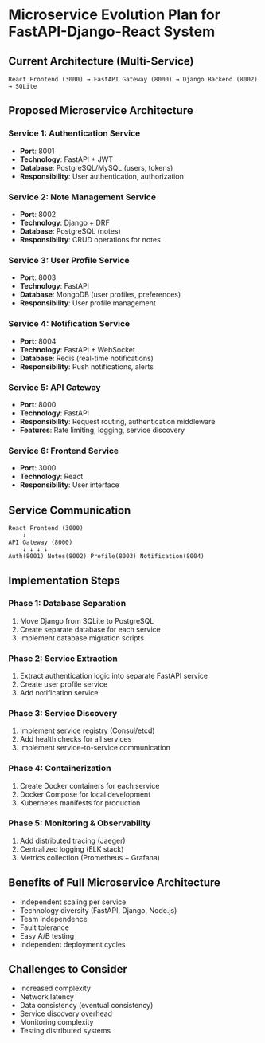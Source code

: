 # Microservice Evolution Plan for FastAPI-Django-React System

## Current Architecture (Multi-Service)
```
React Frontend (3000) → FastAPI Gateway (8000) → Django Backend (8002) → SQLite
```

## Proposed Microservice Architecture

### Service 1: Authentication Service
- **Port**: 8001
- **Technology**: FastAPI + JWT
- **Database**: PostgreSQL/MySQL (users, tokens)
- **Responsibility**: User authentication, authorization

### Service 2: Note Management Service  
- **Port**: 8002
- **Technology**: Django + DRF
- **Database**: PostgreSQL (notes)
- **Responsibility**: CRUD operations for notes

### Service 3: User Profile Service
- **Port**: 8003
- **Technology**: FastAPI
- **Database**: MongoDB (user profiles, preferences)
- **Responsibility**: User profile management

### Service 4: Notification Service
- **Port**: 8004
- **Technology**: FastAPI + WebSocket
- **Database**: Redis (real-time notifications)
- **Responsibility**: Push notifications, alerts

### Service 5: API Gateway
- **Port**: 8000
- **Technology**: FastAPI
- **Responsibility**: Request routing, authentication middleware
- **Features**: Rate limiting, logging, service discovery

### Service 6: Frontend Service
- **Port**: 3000
- **Technology**: React
- **Responsibility**: User interface

## Service Communication
```
React Frontend (3000)
    ↓
API Gateway (8000)
    ↓ ↓ ↓ ↓
Auth(8001) Notes(8002) Profile(8003) Notification(8004)
```

## Implementation Steps

### Phase 1: Database Separation
1. Move Django from SQLite to PostgreSQL
2. Create separate database for each service
3. Implement database migration scripts

### Phase 2: Service Extraction
1. Extract authentication logic into separate FastAPI service
2. Create user profile service
3. Add notification service

### Phase 3: Service Discovery
1. Implement service registry (Consul/etcd)
2. Add health checks for all services
3. Implement service-to-service communication

### Phase 4: Containerization
1. Create Docker containers for each service
2. Docker Compose for local development
3. Kubernetes manifests for production

### Phase 5: Monitoring & Observability
1. Add distributed tracing (Jaeger)
2. Centralized logging (ELK stack)
3. Metrics collection (Prometheus + Grafana)

## Benefits of Full Microservice Architecture
- Independent scaling per service
- Technology diversity (FastAPI, Django, Node.js)
- Team independence
- Fault tolerance
- Easy A/B testing
- Independent deployment cycles

## Challenges to Consider
- Increased complexity
- Network latency
- Data consistency (eventual consistency)
- Service discovery overhead
- Monitoring complexity
- Testing distributed systems